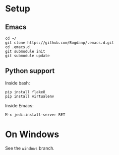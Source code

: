 # Setup

## Emacs

    cd ~/
	git clone https://github.com/Bogdanp/.emacs.d.git
	cd .emacs.d
	git submodule init
	git submodule update


## Python support

Inside bash:

	pip install flake8
	pip install virtualenv


Inside Emacs:

	M-x jedi:install-server RET


# On Windows

See the `windows` branch.
